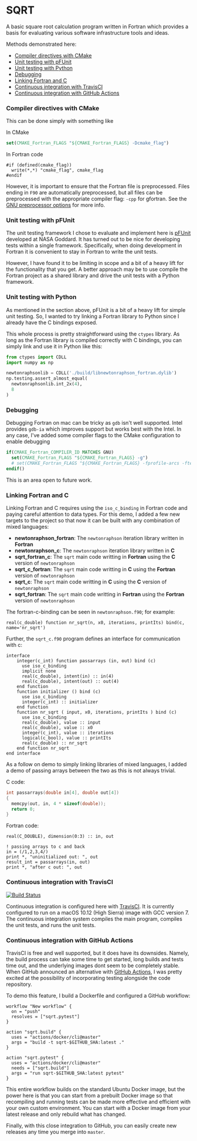 # SQRT

A basic square root calculation program written in Fortran which provides a basis for evaluating various software infrastructure tools
and ideas.

Methods demonstrated here:

- [Compiler directives with CMake](#compiler-directives-with-cmake)
- [Unit testing with pFUnit](#unit-testing-with-pfunit)
- [Unit testing with Python](#unit-testing-with-python)
- [Debugging](#debugging)
- [Linking Fortran and C](#linking-fortran-and-c)
- [Continuous integration with TravisCI](#continuous-integration-with-travisci)
- [Continuous integration with GitHub Actions](#continuous-integration-with-github-actions)

### Compiler directives with CMake

This can be done simply with something like

In CMake
```CMake
set(CMAKE_Fortran_FLAGS "${CMAKE_Fortran_FLAGS} -Dcmake_flag")
```

In Fortran code
```FOrtran
#if (defined(cmake_flag))
  write(*,*) "cmake_flag", cmake_flag
#endif
```

However, it is important to ensure that the Fortran file is preprocessed. Files ending in `F90` are automatically preprocessed, but all
files can be preprocessed with the appropriate compiler flag: `-cpp` for gfortran.
See the [GNU preprocessor options](https://gcc.gnu.org/onlinedocs/gcc-8.2.0/gfortran/Preprocessing-Options.html#Preprocessing-Options) for more info.

### Unit testing with pFUnit

The unit testing framework I chose to evaluate and implement here is [pFUnit](https://github.com/Goddard-Fortran-Ecosystem/pFUnit)
developed at NASA Goddard. It has turned out to be nice for developing tests within a single framework. Specifically, when doing
development in Fortran it is convenient to stay in Fortran to write the unit tests.

However, I have found it to be limiting in scope and a bit of a heavy lift for the functionality that you get. A better approach
may be to use compile the Fortran project as a shared library and drive the unit tests with a Python framework.

### Unit testing with Python

As mentioned in the section above, pFUnit is a bit of a heavy lift for simple unit testing. So, I wanted to try linking a Fortran
library to Python since I already have the C bindings exposed.

This whole process is pretty straightforward using the `ctypes` library. As long as the Fortran library is compiled correctly
with C bindings, you can simply link and use it in Python like this:

```Python
from ctypes import CDLL
import numpy as np

newtonraphsonlib = CDLL('./build/libnewtonraphson_fortran.dylib')
np.testing.assert_almost_equal(
  newtonraphsonlib.int_2x(4),
  8
)
```

### Debugging

Debugging Fortran on mac can be tricky as `gdb` isn't well supported. Intel provides `gdb-ia` which improves support but
works best with the Intel. In any case, I've added some compiler flags to the CMake configuration to enable debugging
```CMake
if(CMAKE_Fortran_COMPILER_ID MATCHES GNU)
  set(CMAKE_Fortran_FLAGS "${CMAKE_Fortran_FLAGS} -g")
  # set(CMAKE_Fortran_FLAGS "${CMAKE_Fortran_FLAGS} -fprofile-arcs -ftest-coverage")
endif()
```

This is an area open to future work.

### Linking Fortran and C

Linking Fortran and C requires using the `iso_c_binding` in Fortran code and paying careful attention to data types. For this demo,
I added a few new targets to the project so that now it can be built with any combination of mixed languages:

- **newtonraphson_fortran**: The `newtonraphson` iteration library written in **Fortran**
- **newtonraphson_c**: The `newtonraphson` iteration library written in **C**
- **sqrt_fortran_c**: The `sqrt` main code writting in **Fortran** using the **C** version of `newtonraphson`
- **sqrt_c_fortran**: The `sqrt` main code writting in **C** using the **Fortran** version of `newtonraphson`
- **sqrt_c**: The `sqrt` main code writting in **C** using the **C** version of `newtonraphson`
- **sqrt_fortran**: The `sqrt` main code writting in **Fortran** using the **Fortran** version of `newtonraphson`

The fortran-c-binding can be seen in `newtonraphson.f90`; for example:
```Fortran
real(c_double) function nr_sqrt(n, x0, iterations, printIts) bind(c, name='nr_sqrt')
```

Further, the `sqrt_c.f90` program defines an interface for communication with c:
```Fortran
interface
    integer(c_int) function passarrays (in, out) bind (c)
      use iso_c_binding
      implicit none
      real(c_double), intent(in) :: in(4)
      real(c_double), intent(out) :: out(4)
    end function
    function initializer () bind (c)
      use iso_c_binding
      integer(c_int) :: initializer
    end function
    function nr_sqrt ( input, x0, iterations, printIts ) bind (c)
      use iso_c_binding
      real(c_double), value :: input
      real(c_double), value :: x0
      integer(c_int), value :: iterations
      logical(c_bool), value :: printIts
      real(c_double) :: nr_sqrt
    end function nr_sqrt
end interface
```

As a follow on demo to simply linking libraries of mixed languages, I added a demo of passing arrays between the
two as this is not always trivial.

C code:
```C++
int passarrays(double in[4], double out[4])
{
  memcpy(out, in, 4 * sizeof(double));
  return 0;
}
```

Fortran code:
```Fortran
real(C_DOUBLE), dimension(0:3) :: in, out

! passing arrays to c and back
in = (/1,2,3,4/)
print *, "uninitialized out: ", out
result_int = passarrays(in, out)
print *, "after c out: ", out
```

### Continuous integration with TravisCI

[![Build Status](https://travis-ci.org/rafmudaf/sqrt.svg?branch=master)](https://travis-ci.org/rafmudaf/sqrt)

Continuous integration is configured here with [TravisCI](https://travis-ci.org/rafmudaf/sqrt). It is currently configured to run
on a macOS 10.12 (High Sierra) image with GCC version 7. The continuous integration system compiles the main program, compiles the unit
tests, and runs the unit tests.

### Continuous integration with GitHub Actions

TravisCI is free and well supported, but it does have its downsides. Namely, the build process can take some time
to get started, long builds and tests time out, and the underlying images dont seem to be completely stable. When
GitHub announced an alternative with [GitHub Actions](https://github.com/features/actions), I was pretty excited at the
possibility of incorporating testing alongside the code repository.

To demo this feature, I build a Dockerfile and configured a GitHub workflow:

```
workflow "New workflow" {
  on = "push"
  resolves = ["sqrt.pytest"]
}

action "sqrt.build" {
  uses = "actions/docker/cli@master"
  args = "build -t sqrt-$GITHUB_SHA:latest ."
}

action "sqrt.pytest" {
  uses = "actions/docker/cli@master"
  needs = ["sqrt.build"]
  args = "run sqrt-$GITHUB_SHA:latest pytest"
}
```

This entire workflow builds on the standard Ubuntu Docker image, but the power here is that you can
start from a prebuilt Docker image so that recompiling and running tests can be made more effective
and efficient with your own custom environment. You can start with a Docker image from your latest release
and only rebuild what has changed.

Finally, with this close integration to GitHub, you can easily create new releases any time you merge
into `master`.
